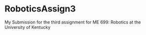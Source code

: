 # RoboticsAssign3
My Submission for the third assignment for ME 699: Robotics at the University of Kentucky
